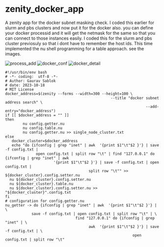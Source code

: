 # zenity_docker_app
A zenity app for the docker subnet masking check. I coded this earlier for slurm and pbs clusters and now put it for the docker also. you can define your docker processid and it will get the netmask for the same so that you can connect to those instances easily. I coded this for the slurm and pbs cluster previosuly so that i dont have to remember the host ids. 
This time implemented the nu shell programming for a table approach. see the images. 

![process_add](https://github.com/sablokgaurav/zenity_docker_app/blob/main/docker_ip_address.png)
![docker_conf](https://github.com/sablokgaurav/zenity_docker_app/blob/main/docker_configuration_address.png)
![docker_detail](https://github.com/sablokgaurav/zenity_docker_app/blob/main/docker_detail.png)

```
#!/usr/bin/env bash
# -*- coding:  utf-8 -*-
# Author: Gaurav Sablok
# date: 2023-10-18
# MIT License
docker_address=$(zenity --forms --width=300 --height=100 \
                                                --title "docker subnet address search" \
                                                                --add-entry="docker_address")
if [[ $docker_address = "" ]] 
then
        nu config.getter.nu
        nu config.table.nu
        nu config.getter.nu >> single_node_cluster.txt
else 
   docker_cluster=$docker_address
   echo "do {ifconfig | grep "inet" | awk  '{print $1"\t"$2 }'} | save -f config.txt | 
              open config.txt | split row "\t" | find "127.0.0.1" do {ifconfig | grep "inet" | awk  
                      '{print $1"\t"$2 }'} | save -f config.txt | open config.txt | 
                                      split row "\t"" >> ${docker_cluster}.config.setter.nu
  nu ${docker_cluster}.config.setter.nu
  nu ${docker_cluster}.table.nu
  nu ${docker_cluster}.config.setter.nu >> "${docker_cluster}".config.txt
fi
# configuration for config.getter.nu
nu_getter -> do {ifconfig | grep "inet" | awk  '{print $1"\t"$2 }'} | \
            save -f config.txt | open config.txt | split row "\t" | \
                                find "127.0.0.1" do {ifconfig | grep "inet" | \
                                      awk  '{print $1"\t"$2 }'} | save -f config.txt | \
                                                          open config.txt | split row "\t"
```


